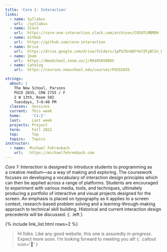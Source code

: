 ```yaml
---
title: 'Core 1: Interaction'
links:
  - name: Syllabus
    url:  /syllabus
  - name: Slack
    url:  https://core-one-interaction.slack.com/archives/C03UTLMBMDH
  - name: GitHub
    url:  https://github.com/core-interaction
  - name: Drive
    url:  https://drive.google.com/drive/folders/1pPSCRnGN7Ym7ZFyBl5n_HvKvArrpo_B6
  - name: Zoom
    url:  https://NewSchool.zoom.us/j/99185050065
  - name: Catalog
    url:  https://courses.newschool.edu/courses/PUCD2035

strings:
  about: |
    The New School, Parsons
    PUCD 2035, CRN 2755 / F
    2 W 13th, Room 502
    Tuesdays, 7–9:40 PM
  classes:  Sessions
  current:  This week
  home:     'C1:I'
  last:     Last week
  projects: Project
  term:     Fall 2022
  top:      Top
  topics:   Topics
instructor:
  - name:  Michael Fehrenbach
    url:   https://michaelfehrenbach.com
---
```




*Core 1: Interaction* is designed to introduce students to programming as a creative medium—as a way of making and exploring. The coursework focuses on developing a vocabulary of interaction design principles which can then be applied across a range of platforms. Students are encouraged to experiment with various media, tools, and techniques, ultimately producing a portfolio of interactive and visual projects designed for the screen. An emphasis is placed on typography as it applies to a screen context, research-based problem solving and a learning-through-making approach to technical skill building. Historical and current interaction design precedents will be discussed.
{: .left }

{% include link_list.html rows=2 %}

> Hi folks. Like any good website, this one is assuredly *in-progress*. Expect more soon. I’m looking forward to meeting you all!
{: .callout icon='👋' }
